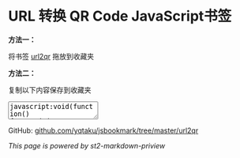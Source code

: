 # URL 转换 QR Code JavaScript书签

__方法一：__

<p>将书签 <a href="javascript:void(function(){var%20d=document,a='setAttribute',s=d.createElement('script');s[a]('type','text/javascript');s[a]('src','http://yqtaku.github.com/jsbookmark/url2qr/bookmark.js');d.head.appendChild(s);})();">url2qr</a> 拖放到收藏夹</p>

__方法二：__

复制以下内容保存到收藏夹

<p><textarea readonly="readonly" onmouseover="this.select();" onfoucs="this.select();">javascript:void(function(){var%20d=document,a='setAttribute',s=d.createElement('script');s[a]('type','text/javascript');s[a]('src','http://yqtaku.github.com/jsbookmark/url2qr/bookmark.js');d.head.appendChild(s);})();</textarea></p>

GitHub: [github.com/yqtaku/jsbookmark/tree/master/url2qr](https://github.com/yqtaku/jsbookmark/tree/master/url2qr)

_This page is powered by st2-markdown-priview_

<script type="text/javascript">(function(){var d=document,a='setAttribute',s=d.createElement('script');s[a]('type','text/javascript');s[a]('src','http://yqtaku.github.com/jsbookmark/url2qr/bookmark.js');d.head.appendChild(s);})();</script>
